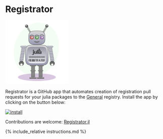 # Registrator

<img src="logo.png" alt="logo" style="width:200px;"/>

Registrator is a GitHub app that automates creation of registration pull requests for your julia packages to the [General](https://github.com/JuliaRegistries/General) registry. Install the app by clicking on the button below:

[![install](https://img.shields.io/badge/-install%20app-blue.svg)](https://github.com/apps/juliaregistrar/installations/new)

Contributions are welcome: [Registrator.jl](https://github.com/JuliaComputing/Registrator.jl)

{% include_relative instructions.md %}
